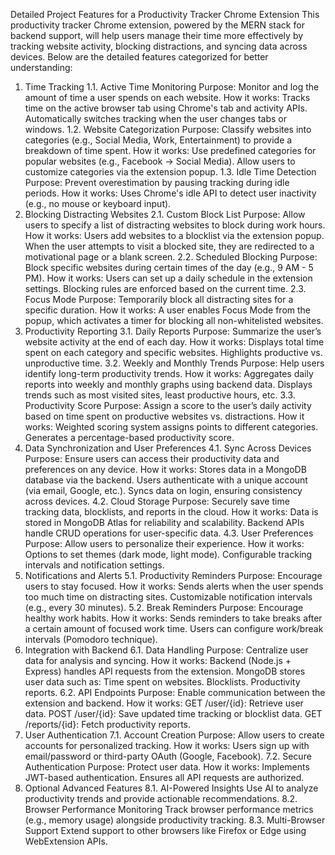 Detailed Project Features for a Productivity Tracker Chrome Extension
This productivity tracker Chrome extension, powered by the MERN stack for backend support, will help users manage their time more effectively by tracking website activity, blocking distractions, and syncing data across devices. Below are the detailed features categorized for better understanding:

1. Time Tracking
1.1. Active Time Monitoring
Purpose: Monitor and log the amount of time a user spends on each website.
How it works:
Tracks time on the active browser tab using Chrome's tab and activity APIs.
Automatically switches tracking when the user changes tabs or windows.
1.2. Website Categorization
Purpose: Classify websites into categories (e.g., Social Media, Work, Entertainment) to provide a breakdown of time spent.
How it works:
Use predefined categories for popular websites (e.g., Facebook → Social Media).
Allow users to customize categories via the extension popup.
1.3. Idle Time Detection
Purpose: Prevent overestimation by pausing tracking during idle periods.
How it works:
Uses Chrome's idle API to detect user inactivity (e.g., no mouse or keyboard input).
2. Blocking Distracting Websites
2.1. Custom Block List
Purpose: Allow users to specify a list of distracting websites to block during work hours.
How it works:
Users add websites to a blocklist via the extension popup.
When the user attempts to visit a blocked site, they are redirected to a motivational page or a blank screen.
2.2. Scheduled Blocking
Purpose: Block specific websites during certain times of the day (e.g., 9 AM - 5 PM).
How it works:
Users can set up a daily schedule in the extension settings.
Blocking rules are enforced based on the current time.
2.3. Focus Mode
Purpose: Temporarily block all distracting sites for a specific duration.
How it works:
A user enables Focus Mode from the popup, which activates a timer for blocking all non-whitelisted websites.
3. Productivity Reporting
3.1. Daily Reports
Purpose: Summarize the user’s website activity at the end of each day.
How it works:
Displays total time spent on each category and specific websites.
Highlights productive vs. unproductive time.
3.2. Weekly and Monthly Trends
Purpose: Help users identify long-term productivity trends.
How it works:
Aggregates daily reports into weekly and monthly graphs using backend data.
Displays trends such as most visited sites, least productive hours, etc.
3.3. Productivity Score
Purpose: Assign a score to the user’s daily activity based on time spent on productive websites vs. distractions.
How it works:
Weighted scoring system assigns points to different categories.
Generates a percentage-based productivity score.
4. Data Synchronization and User Preferences
4.1. Sync Across Devices
Purpose: Ensure users can access their productivity data and preferences on any device.
How it works:
Stores data in a MongoDB database via the backend.
Users authenticate with a unique account (via email, Google, etc.).
Syncs data on login, ensuring consistency across devices.
4.2. Cloud Storage
Purpose: Securely save time tracking data, blocklists, and reports in the cloud.
How it works:
Data is stored in MongoDB Atlas for reliability and scalability.
Backend APIs handle CRUD operations for user-specific data.
4.3. User Preferences
Purpose: Allow users to personalize their experience.
How it works:
Options to set themes (dark mode, light mode).
Configurable tracking intervals and notification settings.
5. Notifications and Alerts
5.1. Productivity Reminders
Purpose: Encourage users to stay focused.
How it works:
Sends alerts when the user spends too much time on distracting sites.
Customizable notification intervals (e.g., every 30 minutes).
5.2. Break Reminders
Purpose: Encourage healthy work habits.
How it works:
Sends reminders to take breaks after a certain amount of focused work time.
Users can configure work/break intervals (Pomodoro technique).
6. Integration with Backend
6.1. Data Handling
Purpose: Centralize user data for analysis and syncing.
How it works:
Backend (Node.js + Express) handles API requests from the extension.
MongoDB stores user data such as:
Time spent on websites.
Blocklists.
Productivity reports.
6.2. API Endpoints
Purpose: Enable communication between the extension and backend.
How it works:
GET /user/{id}: Retrieve user data.
POST /user/{id}: Save updated time tracking or blocklist data.
GET /reports/{id}: Fetch productivity reports.
7. User Authentication
7.1. Account Creation
Purpose: Allow users to create accounts for personalized tracking.
How it works:
Users sign up with email/password or third-party OAuth (Google, Facebook).
7.2. Secure Authentication
Purpose: Protect user data.
How it works:
Implements JWT-based authentication.
Ensures all API requests are authorized.
8. Optional Advanced Features
8.1. AI-Powered Insights
Use AI to analyze productivity trends and provide actionable recommendations.
8.2. Browser Performance Monitoring
Track browser performance metrics (e.g., memory usage) alongside productivity tracking.
8.3. Multi-Browser Support
Extend support to other browsers like Firefox or Edge using WebExtension APIs.
